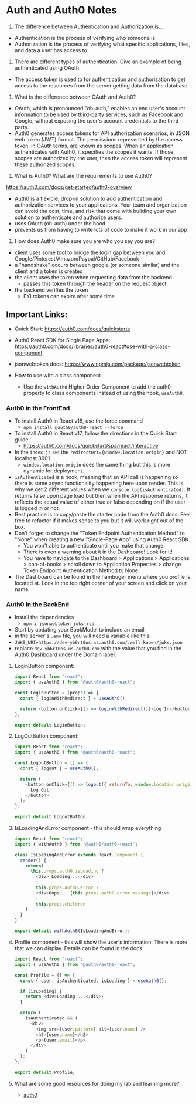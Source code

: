 # Auth and Auth0 Notes

1. The difference between Authentication and Authorization is...

- Authentication is the process of verifying who someone is
- Authorization is the process of verifying what specific applications, files, and data a user has access to.

1. There are different types of authentication. Give an example of being authenticated using OAuth.

- The access token is used to for authentication and authorization to get access to the resources from the server getting data from the database.

1. What is the difference between OAuth and Auth0?

- OAuth, which is pronounced "oh-auth," enables an end user's account information to be used by third-party services, such as Facebook and Google, without exposing the user's account credentials to the third party.
- Auth0 generates access tokens for API authorization scenarios, in JSON web token (JWT) format. The permissions represented by the access token, in OAuth terms, are known as scopes. When an application authenticates with Auth0, it specifies the scopes it wants. If those scopes are authorized by the user, then the access token will represent these authorized scopes.

1. What is Auth0? What are the requirements to use Auth0?

<https://auth0.com/docs/get-started/auth0-overview>

- Auth0 is a flexible, drop-in solution to add authentication and authorization services to your applications. Your team and organization can avoid the cost, time, and risk that come with building your own solution to authenticate and authorize users.
- uses OAuth (oh-auth) under the hood
- prevents us from having to write lots of code to make it work in our app

1. How does Auth0 make sure you are who you say you are?

- client uses some tool to bridge the login gap between you and Google/Pinterest/Amazon/Paypal/GitHub/Facebook
- a "handshake" occurs between google (or someone similar) and the client and a token is created
- the client uses the token when requesting data from the backend
  - passes this token through the header on the request object
- the backend verifies the token
  - FYI tokens can expire after some time

## Important Links:

- Quick Start: <https://auth0.com/docs/quickstarts>
- Auth0 React SDK for Single Page Apps: <https://auth0.com/docs/libraries/auth0-react#use-with-a-class-component>
- jsonwebtoken docs: <https://www.npmjs.com/package/jsonwebtoken>

- How to use with a class component
  - Use the `withAuth0` Higher Order Component to add the auth0 property to class components instead of using the hook, `useAuth0`.

### Auth0 in the FrontEnd

- To install Auth0 in React v18, use the force command
  - `npm install @auth0/auth0-react --force`
- To install Auth0 in React v17, follow the directions in the Quick Start guide.
  - <https://auth0.com/docs/quickstart/spa/react/interactive>
- In the `index.js` set the `redirectUri={window.location.origin}` and NOT localhost:3001.
  - `window.location.origin` does the same thing but this is more dynamic for deployment.
- `isAuthenticated` is a hook, meaning that an API call is happening so there is some async functionality happening here upon render. This is why we get 2 different values when we `console.log(isAuthenticated)`. It returns false upon page load but then when the API response returns, it reflects the actual value of either true or false depending on if the user is logged in or not.
- Best practice is to copy/paste the starter code from the Auth0 docs. Feel free to refactor if it makes sense to you but it will work right out of the box.
- Don't forget to change the "Token Endpoint Authentication Method" to "None" when creating a new "Single-Page App" using Auth0 React SDK.
  - You won't able to authenticate until you make that change.
  - There is even a warning about it in the Dashboard! Look for it!
  - You have to navigate to the Dashboard > Applications > Applications > can-of-books > scroll down to Application Properties > change Token Endpoint Authentication Method to None.
- The Dashboard can be found in the hambuger menu where you profile is located at. Look in the top right corner of your screen and click on your name.

### Auth0 in the BackEnd

- Install the dependencies
  - `npm i jsonwebtoken jwks-rsa`
- Start by updating your BookModel to include an email
- in the server's `.env` file, you will need a variable like this:
- `JWKS_URI=https://dev-yb6rt0os.us.auth0.com/.well-known/jwks.json`
- replace `dev-yb6rt0os.us.auth0.com` with the value that you find in the Auth0 Dashboard under the Domain label.

1. LoginButton component:

   ```javaScript
   import React from "react";
   import { useAuth0 } from "@auth0/auth0-react";

   const LoginButton = (props) => {
     const { loginWithRedirect } = useAuth0();

     return <button onClick={() => loginWithRedirect()}>Log In</button>;
   };

   export default LoginButton;
   ```

1. LogOutButton component:

   ```javaScript
   import React from "react";
   import { useAuth0 } from "@auth0/auth0-react";

   const LogoutButton = () => {
     const { logout } = useAuth0();

     return (
       <button onClick={() => logout({ returnTo: window.location.origin })}>
         Log Out
       </button>
     );
   };

   export default LogoutButton;
   ```

1. IsLoadingAndError component - this should wrap everything

   ```javaScript
   import React from 'react';
   import { withAuth0 } from '@auth0/auth0-react';

   class IsLoadingAndError extends React.Component {
     render() {
       return(
         this.props.auth0.isLoading ?
           <div> Loading...</div>
           :
           this.props.auth0.error ?
           <div>Oops... {this.props.auth0.error.message}</div>
           :
           this.props.children
       )
     }
   }

   export default withAuth0(IsLoadingAndError);
   ```

1. Profile component - this will show the user's information. There is more that we can display. Details can be found in the docs.

   ```javaScript
   import React from "react";
   import { useAuth0 } from "@auth0/auth0-react";

   const Profile = () => {
     const { user, isAuthenticated, isLoading } = useAuth0();

     if (isLoading) {
       return <div>Loading ...</div>;
     }

     return (
       isAuthenticated && (
         <div>
           <img src={user.picture} alt={user.name} />
           <h2>{user.name}</h2>
           <p>{user.email}</p>
         </div>
       )
     );
   };

   export default Profile;

   ```

1. What are some good resources for doing my lab and learning more?

   - [auth0](https://auth0.com/docs/libraries/auth0-react)
